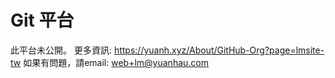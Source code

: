 # Git 平台
此平台未公開。
更多資訊: https://yuanh.xyz/About/GitHub-Org?page=lmsite-tw
如果有問題，請email: web+lm@yuanhau.com
